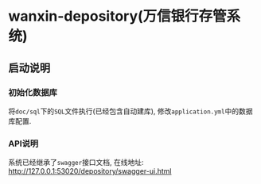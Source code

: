# wanxin-depository(万信银行存管系统)

## 启动说明

### 初始化数据库

将`doc/sql`下的`SQL`文件执行(已经包含自动建库), 修改`application.yml`中的数据库配置.

### API说明

系统已经继承了`swagger`接口文档, 在线地址: http://127.0.0.1:53020/depository/swagger-ui.html
